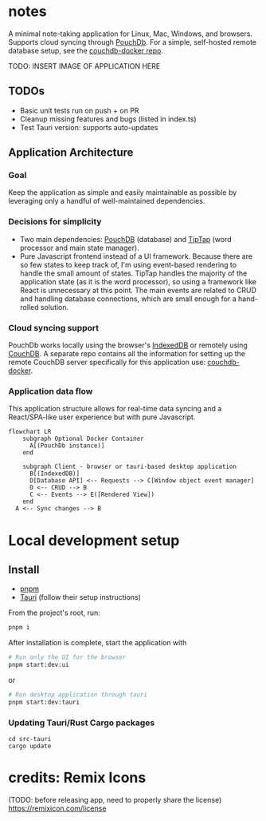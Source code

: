 # notes

A minimal note-taking application for Linux, Mac, Windows, and browsers. Supports cloud syncing through [PouchDb](https://pouchdb.com/). For a simple, self-hosted remote database setup, see the [couchdb-docker repo](https://github.com/ste163/couchdb-docker).

TODO: INSERT IMAGE OF APPLICATION HERE

## TODOs

- Basic unit tests run on push + on PR
- Cleanup missing features and bugs (listed in index.ts)
- Test Tauri version: supports auto-updates

## Application Architecture

### Goal

Keep the application as simple and easily maintainable as possible by leveraging only a handful of well-maintained dependencies.

### Decisions for simplicity

- Two main dependencies: [PouchDB](https://pouchdb.com/) (database) and [TipTap](https://tiptap.dev/) (word processor and main state manager).
- Pure Javascript frontend instead of a UI framework. Because there are so few states to keep track of, I'm using event-based rendering to handle the small amount of states. TipTap handles the majority of the application state (as it is the word processor), so using a framework like React is unnecessary at this point. The main events are related to CRUD and handling database connections, which are small enough for a hand-rolled solution.

### Cloud syncing support

PouchDb works locally using the browser's [IndexedDB](https://developer.mozilla.org/en-US/docs/Web/API/IndexedDB_API) or remotely using [CouchDB](https://couchdb.apache.org/). A separate repo contains all the information for setting up the remote CouchDB server specifically for this application use: [couchdb-docker](https://github.com/ste163/couchdb-docker).

### Application data flow

This application structure allows for real-time data syncing and a React/SPA-like user experience but with pure Javascript.

```mermaid
flowchart LR
    subgraph Optional Docker Container
      A[(PouchDb instance)]
    end

    subgraph Client - browser or tauri-based desktop application
      B[(IndexedDB)]
      D[Database API] <-- Requests --> C[Window object event manager]
      D <-- CRUD --> B
      C <-- Events --> E([Rendered View])
    end
  A <-- Sync changes --> B
```

# Local development setup

## Install

- [pnpm](https://pnpm.io/)
- [Tauri](https://tauri.app/) (follow their setup instructions)

From the project's root, run:

```bash
pnpm i
```

After installation is complete, start the application with

```bash
# Run only the UI for the browser
pnpm start:dev:ui
```

or

```bash
# Run desktop application through tauri
pnpm start:dev:tauri
```

### Updating Tauri/Rust Cargo packages

```
cd src-tauri
cargo update
```

# credits: Remix Icons

(TODO: before releasing app, need to properly share the license)
https://remixicon.com/license
